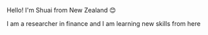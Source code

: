 Hello! I'm Shuai from New Zealand 😊

I am a researcher in finance and I am learning new skills from here
